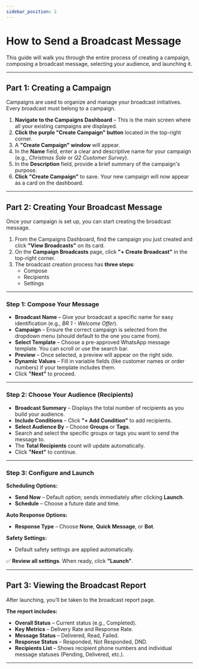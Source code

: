 ```yaml
---
sidebar_position: 2
---
```

# How to Send a Broadcast Message

This guide will walk you through the entire process of creating a campaign, composing a broadcast message, selecting your audience, and launching it.

---

## Part 1: Creating a Campaign

Campaigns are used to organize and manage your broadcast initiatives. Every broadcast must belong to a campaign.

1. **Navigate to the Campaigns Dashboard** – This is the main screen where all your existing campaigns are displayed.  
2. **Click the purple "Create Campaign" button** located in the top-right corner.  
3. A **"Create Campaign" window** will appear.  
4. In the **Name** field, enter a clear and descriptive name for your campaign (e.g., *Christmas Sale* or *Q2 Customer Survey*).  
5. In the **Description** field, provide a brief summary of the campaign's purpose.  
6. **Click "Create Campaign"** to save. Your new campaign will now appear as a card on the dashboard.

---

## Part 2: Creating Your Broadcast Message

Once your campaign is set up, you can start creating the broadcast message.

1. From the Campaigns Dashboard, find the campaign you just created and click **"View Broadcasts"** on its card.  
2. On the **Campaign Broadcasts** page, click **"+ Create Broadcast"** in the top-right corner.  
3. The broadcast creation process has **three steps**:  
   - Compose  
   - Recipients  
   - Settings  

---

### Step 1: Compose Your Message

- **Broadcast Name** – Give your broadcast a specific name for easy identification (e.g., *BR 1 - Welcome Offer*).  
- **Campaign** – Ensure the correct campaign is selected from the dropdown menu (should default to the one you came from).  
- **Select Template** – Choose a pre-approved WhatsApp message template. You can scroll or use the search bar.  
- **Preview** – Once selected, a preview will appear on the right side.  
- **Dynamic Values** – Fill in variable fields (like customer names or order numbers) if your template includes them.  
- Click **"Next"** to proceed.

---

### Step 2: Choose Your Audience (Recipients)

- **Broadcast Summary** – Displays the total number of recipients as you build your audience.  
- **Include Conditions** – Click **"+ Add Condition"** to add recipients.  
- **Select Audience By** – Choose **Groups** or **Tags**.  
- Search and select the specific groups or tags you want to send the message to.  
- The **Total Recipients** count will update automatically.  
- Click **"Next"** to continue.

---

### Step 3: Configure and Launch

**Scheduling Options:**
- **Send Now** – Default option; sends immediately after clicking **Launch**.  
- **Schedule** – Choose a future date and time.  

**Auto Response Options:**
- **Response Type** – Choose **None**, **Quick Message**, or **Bot**.  

**Safety Settings:**  
- Default safety settings are applied automatically.

✅ **Review all settings**. When ready, click **"Launch"**.

---

## Part 3: Viewing the Broadcast Report

After launching, you’ll be taken to the broadcast report page.

**The report includes:**
- **Overall Status** – Current status (e.g., Completed).  
- **Key Metrics** – Delivery Rate and Response Rate.  
- **Message Status** – Delivered, Read, Failed.  
- **Response Status** – Responded, Not Responded, DND.  
- **Recipients List** – Shows recipient phone numbers and individual message statuses (Pending, Delivered, etc.).

---